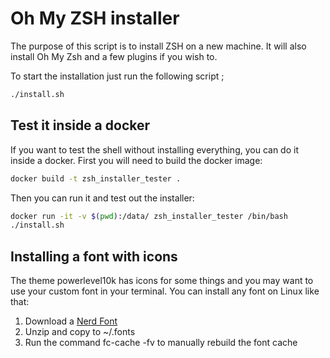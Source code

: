 # Oh My ZSH installer

The purpose of this script is to install ZSH on a new machine. It will also install Oh My Zsh and a few plugins if you wish to.

To start the installation just run the following script ;

```bash
./install.sh
````

## Test it inside a docker

If you want to test the shell without installing everything, you can do it inside a docker.
First you will need to build the docker image:

```bash
docker build -t zsh_installer_tester .
```

Then you can run it and test out the installer:

```bash
docker run -it -v $(pwd):/data/ zsh_installer_tester /bin/bash
./install.sh
```

## Installing a font with icons

The theme powerlevel10k has icons for some things and you may want to use your custom font in your terminal.
You can install any font on Linux like that:

1. Download a [Nerd Font](https://www.nerdfonts.com/)
2. Unzip and copy to ~/.fonts
3. Run the command fc-cache -fv to manually rebuild the font cache
